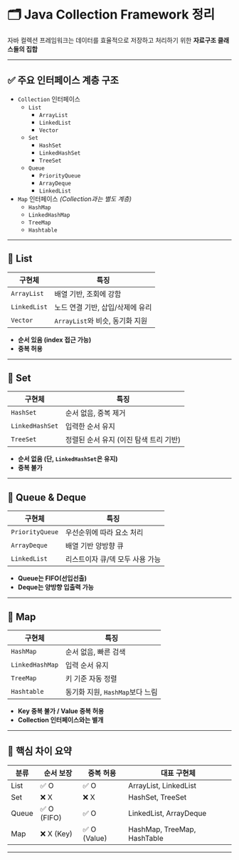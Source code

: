 # 🗂️ Java Collection Framework 정리

자바 컬렉션 프레임워크는 데이터를 효율적으로 저장하고 처리하기 위한 **자료구조 클래스들의 집합**

---

## ✅ 주요 인터페이스 계층 구조

- `Collection` 인터페이스
    - `List`
        - `ArrayList`
        - `LinkedList`
        - `Vector`
    - `Set`
        - `HashSet`
        - `LinkedHashSet`
        - `TreeSet`
    - `Queue`
        - `PriorityQueue`
        - `ArrayDeque`
        - `LinkedList`
- `Map` 인터페이스 *(Collection과는 별도 계층)*
    - `HashMap`
    - `LinkedHashMap`
    - `TreeMap`
    - `Hashtable`

---

## 🔹 List

| 구현체         | 특징                                |
|----------------|-------------------------------------|
| `ArrayList`    | 배열 기반, 조회에 강함              |
| `LinkedList`   | 노드 연결 기반, 삽입/삭제에 유리    |
| `Vector`       | `ArrayList`와 비슷, 동기화 지원     |

- **순서 있음 (index 접근 가능)**
- **중복 허용**

---

## 🔹 Set

| 구현체           | 특징                                           |
|------------------|------------------------------------------------|
| `HashSet`        | 순서 없음, 중복 제거                          |
| `LinkedHashSet`  | 입력한 순서 유지                              |
| `TreeSet`        | 정렬된 순서 유지 (이진 탐색 트리 기반)        |

- **순서 없음 (단, `LinkedHashSet`은 유지)**
- **중복 불가**

---

## 🔹 Queue & Deque

| 구현체        | 특징                           |
|---------------|--------------------------------|
| `PriorityQueue` | 우선순위에 따라 요소 처리       |
| `ArrayDeque`  | 배열 기반 양방향 큐            |
| `LinkedList`  | 리스트이자 큐/덱 모두 사용 가능 |

- **Queue는 FIFO(선입선출)**
- **Deque는 양방향 입출력 가능**

---

## 🔹 Map

| 구현체           | 특징                                    |
|------------------|-----------------------------------------|
| `HashMap`        | 순서 없음, 빠른 검색                     |
| `LinkedHashMap`  | 입력 순서 유지                          |
| `TreeMap`        | 키 기준 자동 정렬                        |
| `Hashtable`      | 동기화 지원, `HashMap`보다 느림          |

- **Key 중복 불가 / Value 중복 허용**
- **Collection 인터페이스와는 별개**

---

## 🔧 핵심 차이 요약

| 분류   | 순서 보장 | 중복 허용 | 대표 구현체               |
|--------|------------|-------------|----------------------------|
| List   | ✅ O        | ✅ O         | ArrayList, LinkedList      |
| Set    | ❌ X        | ❌ X         | HashSet, TreeSet           |
| Queue  | ✅ O (FIFO) | ✅ O         | LinkedList, ArrayDeque     |
| Map    | ❌ X (Key)  | ✅ O (Value) | HashMap, TreeMap, HashTable|

---